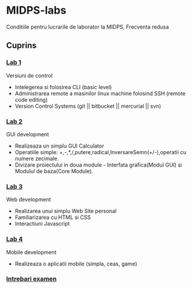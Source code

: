 # MIDPS-labs
Conditiile pentru lucrarile de laborator la MIDPS, Frecventa redusa

## Cuprins

### [Lab 1](https://github.com/BestMujik/MIDPS-labs/blob/midps_fr/MIDPS_LAB%231.md)
Versiuni de control
  - Intelegerea si folosirea CLI (basic level)
  - Administrarea remote a masinilor linux machine folosind SSH (remote code editing)
  - Version Control Systems (git || bitbucket || mercurial || svn)

### [Lab 2](https://github.com/BestMujik/MIDPS-labs/blob/midps_fr/MIDPS_LAB%232.md)
GUI development
  - Realizeaza un simplu GUI Calculator
  - Operatiile simple: +,-,*,/,putere,radical,InversareSemn(+/-),operatii cu numere zecimale.
  - Divizare proiectului in doua module -  Interfata grafica(Modul GUI) si Modulul de baza(Core Module).


### [Lab 3](https://github.com/BestMujik/MIDPS-labs/blob/midps_fr/MIDPS_LAB%233.md)
Web development
  - Realizarea unui simplu Web Site personal
  - Familiarizarea cu HTML si CSS
  - Interactiuni Javascript

### [Lab 4](https://github.com/BestMujik/MIDPS-labs/blob/midps_fr/MIDPS_LAB%234.md)
Mobile development
  - Realizeaza o aplicatii mobile (simpla, ceas, game)
  
### [Intrebari examen](https://docs.google.com/document/d/1gcWd9Op3G1D_lFLvwOJ5wwXxMx77QP7oJVl1v6Nl9nU/edit)
